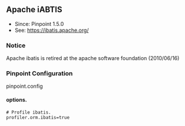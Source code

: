 ## Apache iABTIS
* Since: Pinpoint 1.5.0
* See: https://ibatis.apache.org/

### Notice
Apache ibatis is retired at the apache software foundation (2010/06/16)

### Pinpoint Configuration
pinpoint.config

#### options.
~~~
# Profile ibatis.
profiler.orm.ibatis=true
~~~
